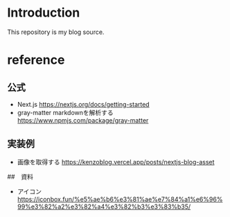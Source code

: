 # Introduction
This repository is my blog source.

# reference
## 公式
- Next.js
https://nextjs.org/docs/getting-started
- gray-matter markdownを解析する
https://www.npmjs.com/package/gray-matter


## 実装例
- 画像を取得する
https://kenzoblog.vercel.app/posts/nextjs-blog-asset


##　資料
- アイコン
https://iconbox.fun/%e5%ae%b6%e3%81%ae%e7%84%a1%e6%96%99%e3%82%a2%e3%82%a4%e3%82%b3%e3%83%b35/